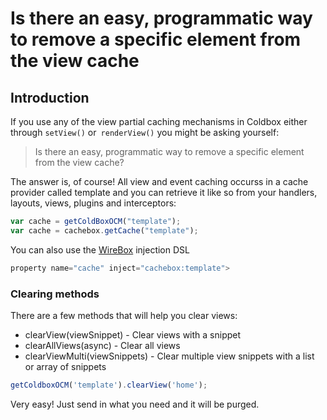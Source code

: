 # Is there an easy, programmatic way to remove a specific element from the view cache

## Introduction
If you use any of the view partial caching mechanisms in Coldbox either through `setView()` or` renderView()` you might be asking yourself:

> Is there an easy, programmatic way to remove a specific element from the view cache?

The answer is, of course! All view and event caching occurss in a cache provider called template and you can retrieve it like so from your handlers, layouts, views, plugins and interceptors:

```js
var cache = getColdBoxOCM("template");
var cache = cachebox.getCache("template");
```

You can also use the [WireBox](http://wiki.coldbox.org/wiki/WireBox.cfm) injection DSL

```js
property name="cache" inject="cachebox:template">
```

### Clearing methods

There are a few methods that will help you clear views:
* clearView(viewSnippet) - Clear views with a snippet
* clearAllViews(async) - Clear all views
* clearViewMulti(viewSnippets) - Clear multiple view snippets with a list or array of snippets

```js
getColdboxOCM('template').clearView('home');
```

Very easy! Just send in what you need and it will be purged.
